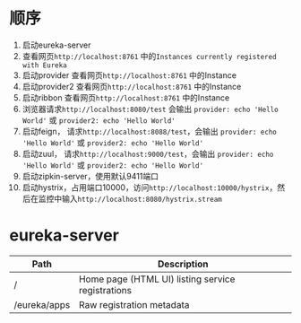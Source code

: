 # 顺序
1. 启动eureka-server
2. 查看网页`http://localhost:8761` 中的`Instances currently registered with Eureka`
3. 启动provider 查看网页`http://localhost:8761` 中的Instance
4. 启动provider2 查看网页`http://localhost:8761` 中的Instance
5. 启动ribbon 查看网页`http://localhost:8761` 中的Instance
6. 浏览器请求`http://localhost:8080/test` 会输出 `provider: echo 'Hello World'` 或 `provider2: echo 'Hello World'`
7. 启动feign， 请求`http://localhost:8088/test`，会输出 `provider: echo 'Hello World'` 或 `provider2: echo 'Hello World'`
8. 启动zuul， 请求`http://localhost:9000/test`，会输出 `provider: echo 'Hello World'` 或 `provider2: echo 'Hello World'`
9. 启动zipkin-server，使用默认9411端口
10. 启动hystrix，占用端口10000，访问`http://localhost:10000/hystrix`，然后在监控中输入`http://localhost:8080/hystrix.stream`

# eureka-server
| Path             | Description  |
|------------------|--------------|
| /                | Home page (HTML UI) listing service registrations    |
| /eureka/apps     | Raw registration metadata |

